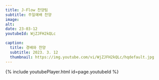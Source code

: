 ```yaml
---
title: J-Flow 찬양팀
subtitle: 주일예배 찬양
image:
alt:
date: 23-03-12
youtubeId: WjZJFH2kQLc

caption:
  title: 경배와 찬양
  subtitle: 2023. 3. 12
  thumbnail: https://img.youtube.com/vi/WjZJFH2kQLc/hqdefault.jpg
---
```


{% include youtubePlayer.html id=page.youtubeId %}
